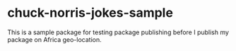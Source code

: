 # chuck-norris-jokes-sample
This is a sample package for testing package publishing before I publish my package on Africa geo-location.
